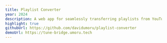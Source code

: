```yaml
---
title: Playlist Converter
year: 2024
description: A web app for seamlessly transferring playlists from YouTube Music to Spotify.
highlight: true
githubUrl: https://github.com/davidumoru/playlist-converter
demoUrl: https://tune-bridge.umoru.tech
---
```

